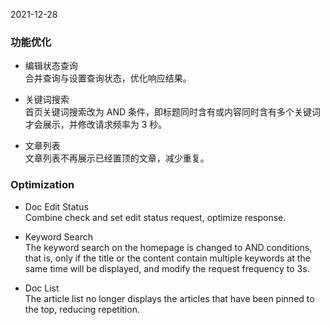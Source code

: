 2021-12-28

### 功能优化

- 编辑状态查询   
合并查询与设置查询状态，优化响应结果。

- 关键词搜索   
首页关键词搜索改为 AND 条件，即标题同时含有或内容同时含有多个关键词才会展示，并修改请求频率为 3 秒。

- 文章列表   
文章列表不再展示已经置顶的文章，减少重复。

### Optimization

- Doc Edit Status   
Combine check and set edit status request, optimize response.

- Keyword Search   
The keyword search on the homepage is changed to AND conditions, that is, only if the title or the content contain multiple keywords at the same time will be displayed, and modify the request frequency to 3s.

- Doc List   
The article list no longer displays the articles that have been pinned to the top, reducing repetition.